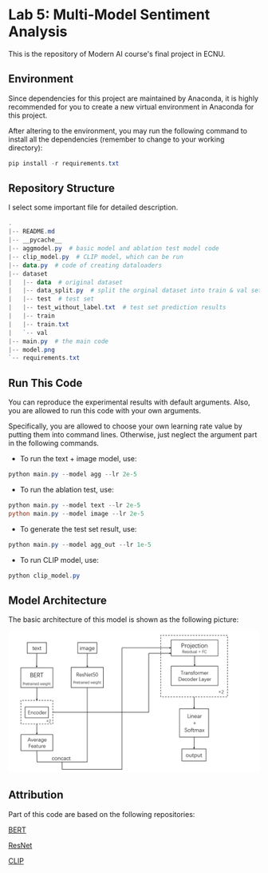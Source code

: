 # Lab 5: Multi-Model Sentiment Analysis

This is the repository of Modern AI course's final project in ECNU.

## Environment

Since dependencies for this project are maintained by Anaconda, it is highly recommended for you to create a new virtual environment in Anaconda for this project.

After altering to the environment, you may run the following command to install all the dependencies (remember to change to your working directory):

```powershell
pip install -r requirements.txt
```

## Repository Structure

I select some important file for detailed description.

```powershell
.
|-- README.md
|-- __pycache__
|-- aggmodel.py  # basic model and ablation test model code
|-- clip_model.py  # CLIP model, which can be run
|-- data.py  # code of creating dataloaders
|-- dataset
|   |-- data  # original dataset
|   |-- data_split.py  # split the orginal dataset into train & val set
|   |-- test  # test set
|   |-- test_without_label.txt  # test set prediction results
|   |-- train
|   |-- train.txt
|   `-- val
|-- main.py  # the main code
|-- model.png
`-- requirements.txt
```

## Run This Code

You can reproduce the experimental results with default arguments. Also, you are allowed to run this code with your own arguments.

Specifically, you are allowed to choose your own learning rate value by putting them into command lines. Otherwise, just neglect the argument part in the following commands.

* To run the text + image model, use:

```powershell
python main.py --model agg --lr 2e-5
```

* To run the ablation test, use:

```powershell
python main.py --model text --lr 2e-5
python main.py --model image --lr 2e-5
```

* To generate the test set result, use:

```powershell
python main.py --model agg_out --lr 1e-5
```

* To run CLIP model, use:

```powershell
python clip_model.py
```

## Model Architecture

The basic architecture of this model is shown as the following picture:

<img src="./model.png" style="zoom:67%;" />



## Attribution

Part of this code are based on the following repositories:

[BERT](https://huggingface.co/nlptown/bert-base-multilingual-uncased-sentiment)

[ResNet](https://pytorch.org/hub/pytorch_vision_resnet/)

[CLIP](https://huggingface.co/openai/clip-vit-base-patch32)
